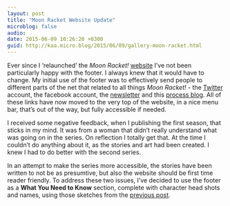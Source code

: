 ```yaml
---
layout: post
title: "Moon Racket Website Update"
microblog: false
audio: 
date: 2015-06-09 10:26:20 +0300
guid: http://kaa.micro.blog/2015/06/09/gallery-moon-racket.html
---
```

Ever since I ‘relaunched’ the <em>Moon Racket!</em> <a href="http://www.moonracket.com">website</a> I’ve not been particularly happy with the footer. I always knew that it would have to change. My initial use of the footer was to effectively send people to different parts of the net that related to all things <em>Moon Racket!</em> - the <a href="http://www.twitter.com/moonracket">Twitter</a> account, the facebook account, the <a href="http://www.tinyletter.com/moonracket">newsletter</a> and this <a href="http://www.procssr.tumblr.com">process blog</a>. All of these links have now moved to the very top of the website, in a nice menu bar, that’s out of the way, but fully accessible if needed.

I received some negative feedback, when I publishing the first season, that sticks in my mind. It was from a woman that didn’t really understand what was going on in the series. On reflection I totally get that. At the time I couldn’t do anything about it, as the stories and art had been created. I knew I had to do better with the second series.

In an attempt to make the series more accessible, the stories have been written to not be as presumtive, but also the website should be first time reader friendly. To address these two issues, I’ve decided to use the footer as a <strong>What You Need to Know</strong> section, complete with character head shots and names, using those sketches from the <a href="http://procssr.tumblr.com/post/120693390813/from-the-desk-1-first-in-the-series-a-set-of">previous post</a>.
